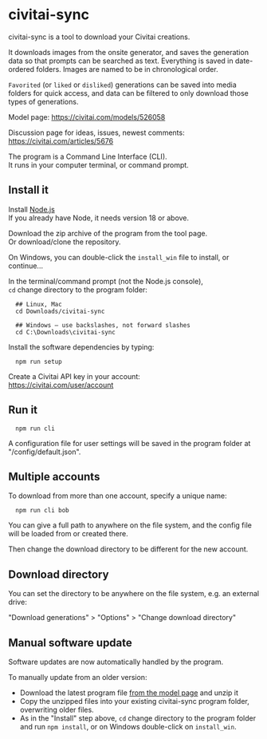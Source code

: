 # civitai-sync

civitai-sync is a tool to download your Civitai creations.

It downloads images from the onsite generator, and saves the generation data so that prompts can be searched as text. Everything is saved in date-ordered folders. Images are named to be in chronological order.

`Favorited` (or `liked` or `disliked`) generations can be saved into media folders for quick access, and data can be filtered to only download those types of generations.

Model page:
https://civitai.com/models/526058

Discussion page for ideas, issues, newest comments:
https://civitai.com/articles/5676


The program is a Command Line Interface (CLI).  
It runs in your computer terminal, or command prompt.


## Install it

Install [Node.js](https://nodejs.org)  
If you already have Node, it needs version 18 or above.

Download the zip archive of the program from the tool page.  
Or download/clone the repository.

On Windows, you can double-click the `install_win` file to install, or continue...

In the terminal/command prompt (not the Node.js console),  
`cd` change directory to the program folder:

```
  ## Linux, Mac
  cd Downloads/civitai-sync

  ## Windows – use backslashes, not forward slashes
  cd C:\Downloads\civitai-sync
```

Install the software dependencies by typing:

```
  npm run setup
```

Create a Civitai API key in your account:  
https://civitai.com/user/account


## Run it

```
  npm run cli
```
A configuration file for user settings will be saved in the program folder at "/config/default.json".


## Multiple accounts

To download from more than one account, specify a unique name:

```
  npm run cli bob
```

You can give a full path to anywhere on the file system, and the config file will be loaded from or created there.

Then change the download directory to be different for the new account.


## Download directory

You can set the directory to be anywhere on the file system, e.g. an external drive:

"Download generations" > "Options" > "Change download directory"


## Manual software update

Software updates are now automatically handled by the program.

To manually update from an older version:

- Download the latest program file [from the model page](https://civitai.com/models/526058) and unzip it
- Copy the unzipped files into your existing civitai-sync program folder, overwriting older files.
- As in the "Install" step above, `cd` change directory to the program folder and run `npm install`, or on Windows double-click on `install_win`.
